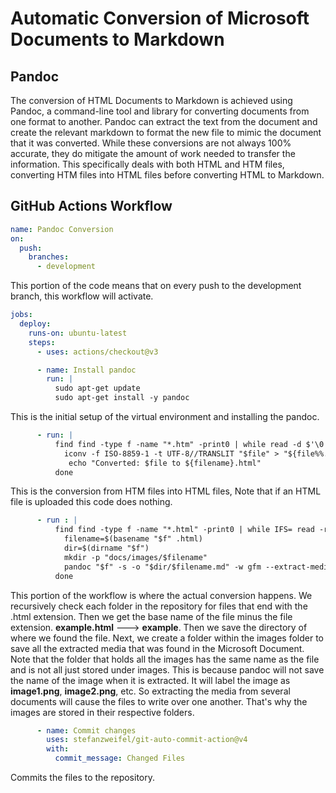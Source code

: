# Automatic Conversion of Microsoft Documents to Markdown

## Pandoc 

The conversion of HTML Documents to Markdown is achieved using Pandoc, a command-line tool and library for converting documents from one format to another. Pandoc can extract the text from the document and create the relevant markdown to format the new file to mimic the document that it was converted. While these conversions are not always 100% accurate, they do mitigate the amount of work needed to transfer the information. This specifically deals with both HTML and HTM files, converting HTM files into HTML files before converting HTML to Markdown.

## GitHub Actions Workflow

```yml
name: Pandoc Conversion
on:
  push:
    branches:
      - development
```

This portion of the code means that on every push to the development branch, this workflow will activate.

```yml
jobs:
  deploy:
    runs-on: ubuntu-latest
    steps:
      - uses: actions/checkout@v3

      - name: Install pandoc
        run: |
          sudo apt-get update
          sudo apt-get install -y pandoc
```

This is the initial setup of the virtual environment and installing the pandoc.


```yml
      - run: |
          find find -type f -name "*.htm" -print0 | while read -d $'\0' file; do
            iconv -f ISO-8859-1 -t UTF-8//TRANSLIT "$file" > "${file%%.htm}.html"     
             echo "Converted: $file to ${filename}.html"
          done
```


This is the conversion from HTM files into HTML files, Note that if an HTML file is uploaded this code does nothing.


```yml
      - run : |
          find find -type f -name "*.html" -print0 | while IFS= read -r -d '' f; do
            filename=$(basename "$f" .html)
            dir=$(dirname "$f")
            mkdir -p "docs/images/$filename"
            pandoc "$f" -s -o "$dir/$filename.md" -w gfm --extract-media="../images/$filename"
          done
```

This portion of the workflow is where the actual conversion happens. We recursively check each folder in the repository for files that end with the .html extension. Then we get the base name of the file minus the file extension. **example.html** ---> **example**. Then we save the directory of where we found the file. Next, we create a folder within the images folder to save all the extracted media that was found in the Microsoft Document. Note that the folder that holds all the images has the same name as the file and is not all just stored under images. This is because pandoc will not save the name of the image when it is extracted. It will label the image as **image1.png**, **image2.png**, etc. So extracting the media from several documents will cause the files to write over one another. That's why the images are stored in their respective folders.

```yml
      - name: Commit changes
        uses: stefanzweifel/git-auto-commit-action@v4
        with:
          commit_message: Changed Files
```

Commits the files to the repository.
